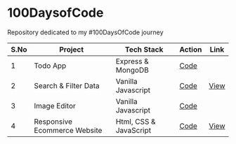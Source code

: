 # 100DaysofCode
Repository dedicated to my #100DaysOfCode journey 

| S.No | Project | Tech Stack | Action | Link |
| --- | --- | --- | --- | --- |
| 1 | Todo App| Express & MongoDB | [Code](01-todo-app) | |
| 2 | Search & Filter Data| Vanilla Javascript | [Code](02-filter-table) | [View](https://deltanode.github.io/100DaysofCode/02-filter-table/) |
| 3 | Image Editor| Vanilla Javascript | [Code](03-image-editor) | |
| 4 | Responsive Ecommerce Website| Html, CSS & JavaScript | [Code](04-responsive-ecommerce-website) | [View](https://deltanode.github.io/100DaysofCode/04-responsive-ecommerce-website/) |
